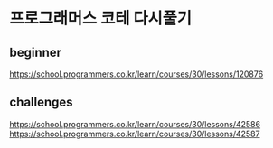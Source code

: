 # 프로그래머스 코테 다시풀기
## beginner
https://school.programmers.co.kr/learn/courses/30/lessons/120876

## challenges
https://school.programmers.co.kr/learn/courses/30/lessons/42586
https://school.programmers.co.kr/learn/courses/30/lessons/42587